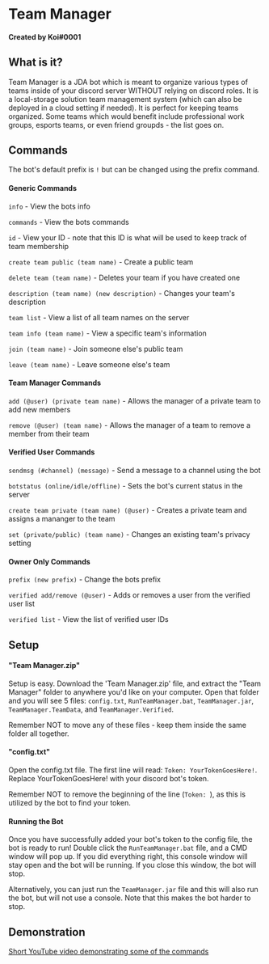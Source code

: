 # Team Manager
#### Created by Koi#0001


## What is it?
Team Manager is a JDA bot which is meant to organize various types of teams inside of your discord server WITHOUT relying on discord roles. It is a local-storage solution team management system (which can also be deployed in a cloud setting if needed). 
It is perfect for keeping teams organized. Some teams which would benefit include professional work groups, esports teams, or even friend groupds - the list goes on.


## Commands
The bot's default prefix is `!` but can be changed using the prefix command.

#### Generic Commands
`info` - View the bots info

`commands` - View the bots commands

`id` - View your ID - note that this ID is what will be used to keep track of team membership

`create team public (team name)` - Create a public team

`delete team (team name)` - Deletes your team if you have created one

`description (team name) (new description)` - Changes your team's description

`team list` - View a list of all team names on the server

`team info (team name)` - View a specific team's information

`join (team name)` - Join someone else's public team

`leave (team name)` - Leave someone else's team


#### Team Manager Commands
`add (@user) (private team name)` - Allows the manager of a private team to add new members

`remove (@user) (team name)` - Allows the manager of a team to remove a member from their team


#### Verified User Commands
`sendmsg (#channel) (message)` - Send a message to a channel using the bot

`botstatus (online/idle/offline)` - Sets the bot's current status in the server

`create team private (team name) (@user)` - Creates a private team and assigns a mananger to the team

`set (private/public) (team name)` - Changes an existing team's privacy setting


#### Owner Only Commands
`prefix (new prefix)` - Change the bots prefix

`verified add/remove (@user)` - Adds or removes a user from the verified user list

`verified list` - View the list of verified user IDs 


## Setup
#### "Team Manager.zip"
Setup is easy. Download the 'Team Manager.zip' file, and extract the "Team Manager" folder to anywhere you'd like on your computer. 
Open that folder and you will see 5 files: `config.txt`, `RunTeamManager.bat`, `TeamManager.jar`, `TeamManager.TeamData`, and `TeamManager.Verified`. 

Remember NOT to move any of these files - keep them inside the same folder all together. 

#### "config.txt"
Open the config.txt file. The first line will read: `Token: YourTokenGoesHere!`. Replace YourTokenGoesHere! with your discord bot's token. 

Remember NOT to remove the beginning of the line (`Token: `), as this is utilized by the bot to find your token. 

#### Running the Bot
Once you have successfully added your bot's token to the config file, the bot is ready to run! Double click the `RunTeamManager.bat` file, and a CMD window will pop up. 
If you did everything right, this console window will stay open and the bot will be running. If you close this window, the bot will stop. 

Alternatively, you can just run the `TeamManager.jar` file and this will also run the bot, but will not use a console. Note that this makes the bot harder to stop. 


## Demonstration
[Short YouTube video demonstrating some of the commands](https://www.youtube.com/watch?v=yuTtxtS3sIw)
